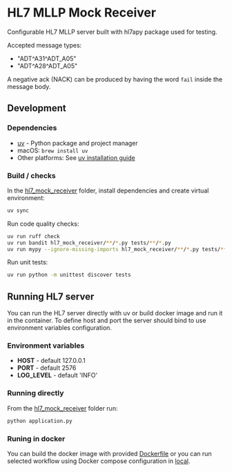 # HL7 MLLP Mock Receiver

Configurable HL7 MLLP server built with hl7apy package used for testing.

Accepted message types:
- "ADT^A31^ADT_A05"
- "ADT^A28^ADT_A05"

A negative ack (NACK) can be produced by having the word `fail` inside the message body.

## Development

### Dependencies

- [uv](https://docs.astral.sh/uv/) - Python package and project manager
- macOS: `brew install uv`
- Other platforms: See [uv installation guide](https://docs.astral.sh/uv/getting-started/installation/)

### Build / checks

In the [hl7_mock_receiver](.) folder, install dependencies and create virtual environment:

```bash
uv sync
```

Run code quality checks:

```bash
uv run ruff check
uv run bandit hl7_mock_receiver/**/*.py tests/**/*.py
uv run mypy --ignore-missing-imports hl7_mock_receiver/**/*.py tests/**/*.py
```

Run unit tests:

```bash
uv run python -m unittest discover tests
```

## Running HL7 server

You can run the HL7 server directly with uv or build docker image and run it in the container.
To define host and port the server should bind to use environment variables configuration.

### Environment variables

- **HOST** - default 127.0.0.1
- **PORT** - default 2576
- **LOG_LEVEL** - default 'INFO'

### Running directly

From the [hl7_mock_receiver](.) folder run:
```bash
python application.py
```

### Runing in docker

You can build the docker image with provided [Dockerfile](./Dockerfile) or you can run selected workflow
using Docker compose configuration in [local](../local/README.md).
